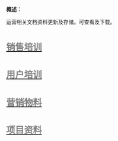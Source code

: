 
**概述：**

运营相关文档资料更新及存储。可查看及下载。

# [<font size="5" color="gray">销售培训</font>](https://xiyue-team.github.io/doc_op/salestraining/%E9%94%80%E5%94%AE%E5%9F%B9%E8%AE%AD)

# [<font size="5" color="gray">用户培训</font>](https://xiyue-team.github.io/doc_op/userstraining/%E7%94%A8%E6%88%B7%E5%9F%B9%E8%AE%AD)

# [<font size="5" color="gray">营销物料</font>](https://xiyue-team.github.io/doc_op/marketingmaterials/%E8%90%A5%E9%94%80%E7%89%A9%E6%96%99)

# [<font size="5" color="gray">项目资料</font>](https://xiyue-team.github.io/doc_op/projectfile/%E9%A1%B9%E7%9B%AE%E8%B5%84%E6%96%99)